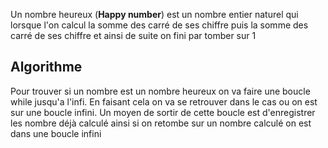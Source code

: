 Un nombre heureux (**Happy number**) est un nombre entier naturel qui lorsque l'on calcul la somme des carré de ses chiffre puis la somme des carré de ses chiffre et ainsi de suite on fini par tomber sur 1

## Algorithme

Pour trouver si un nombre est un nombre heureux on va faire une boucle while jusqu'a l'infi. En faisant cela on va se retrouver dans le cas ou on est sur une boucle infini.
Un moyen de sortir de cette boucle est d'enregistrer les nombre déjà calculé ainsi si on retombe sur un nombre calculé on est dans une boucle infini

